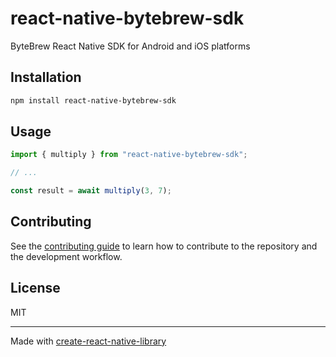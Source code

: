 # react-native-bytebrew-sdk
ByteBrew React Native SDK for Android and iOS platforms
## Installation

```sh
npm install react-native-bytebrew-sdk
```

## Usage

```js
import { multiply } from "react-native-bytebrew-sdk";

// ...

const result = await multiply(3, 7);
```

## Contributing

See the [contributing guide](CONTRIBUTING.md) to learn how to contribute to the repository and the development workflow.

## License

MIT

---

Made with [create-react-native-library](https://github.com/callstack/react-native-builder-bob)
